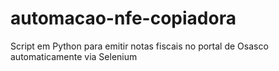 # automacao-nfe-copiadora
Script em Python para emitir notas fiscais no portal de Osasco automaticamente via Selenium
